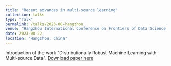 ```yaml
---
title: "Recent advances in multi-source learning"
collection: talks
type: "Talk"
permalink: /talks/2023-08-hangzhou
venue: "Hangzhou International Conference on Frontiers of Data Science."
date: 2023-08-22
location: "Hangzhou, China"
---
```


Introduction of the work "Distributionally Robust Machine Learning with Multi-source Data". 
[Download paper here](https://arxiv.org/pdf/2109.03365.pdf)
